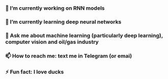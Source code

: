 ### 🔭 I’m currently working on RNN models 
### 🌱 I’m currently learning deep neural networks 

### 💬 Ask me about machine learning (particularly deep learning), computer vision and oil/gas industry
### 📫 How to reach me: text me in Telegram (or emai)
### ⚡ Fun fact: I love ducks
